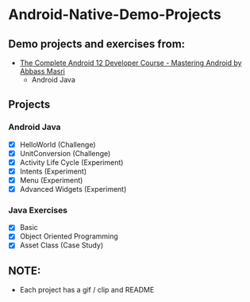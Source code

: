 # Android-Native-Demo-Projects

## Demo projects and exercises from:
- [The Complete Android 12 Developer Course - Mastering Android by Abbass Masri](https://www.udemy.com/course/the-complete-android-10-developer-course-mastering-android/)
  - Android Java

## Projects
### Android Java
- [x] HelloWorld (Challenge)
- [x] UnitConversion (Challenge)
- [x] Activity Life Cycle (Experiment)
- [x] Intents (Experiment)
- [x] Menu (Experiment)
- [x] Advanced Widgets (Experiment)

### Java Exercises
- [x] Basic
- [x] Object Oriented Programming
- [x] Asset Class (Case Study)

## NOTE:
- Each project has a gif / clip and README